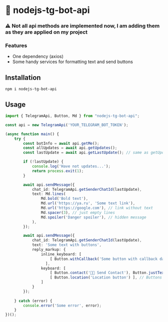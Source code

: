 # 🤖 nodejs-tg-bot-api

### ⚠️ Not all api methods are implemented now, I am adding them as they are applied on my project
### Features
 - One dependency (axios)
 - Some handy services for formatting text and send buttons

## Installation

`npm i nodejs-tg-bot-api`

## Usage

```typescript
import { TelegramApi, Button, Md } from "nodejs-tg-bot-api";

const api = new TelegramApi('YOUR_TELEGRAM_BOT_TOKEN');

(async function main() {
    try {
        const botInfo = await api.getMe();
        const allUpdates = await api.getUpdates();
        const lastUpdate = await api.getLastUpdate(); // same as getUpdates({ limit: 1, offset: -1 })

        if (!lastUpdate) {
            console.log('Have not updates...');
            return process.exit(1);
        }

        await api.sendMessage({
            chat_id: TelegramApi.getSenderChatId(lastUpdate),
            text: Md.lines(
                Md.bold('Bold text'),
                Md.url('https://ya.ru', 'Some text link'),
                Md.url('https://google.com'), // link without text
                Md.spacer(3), // just empty lines
                Md.spoiler('Danger spoiler'), // hidden message
            ),
        });

        await api.sendMessage({
            chat_id: TelegramApi.getSenderChatId(lastUpdate),
            text: 'Some text with buttons',
            reply_markup: {
                inline_keyboard: [
                    [ Button.withCallback('Some button with callback data', { test: 123 }) ], // Buttons row
                  ],
                keyboard: [
                    [ Button.contact('🤙🏻 Send Contact'), Button.justText('Text button'), Button.justText('2')  ], // Buttons row
                    [ Button.location('Location button') ], // Buttons row
                ]
            }
        });
        
    } catch (error) {
        console.error('Some error', error);
    }
})();

```